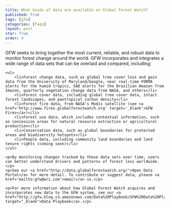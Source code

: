 ```yaml
---
title: What kinds of data are available on Global Forest Watch?
published: True
tags: [gfw]
categories: [faqs]
layout: post
star: True
order: 4
---
```

<div class="content">
	<p>GFW seeks to bring together the most current, reliable, and robust data to monitor forest change around the world. GFW incorporates and integrates a wide range of data sets that can be overlaid and compared, including:</p>

	<ul>
		<li>Forest change data, such as global tree cover loss and gain data from the University of Maryland/Google, near real-time FORMA alerts for the humid tropics, SAD alerts for the Brazilian Amazon from Imazon, quarterly vegetation change data from NASA, and others</li>
		<li>Forest cover data, including global tree cover data, intact forest landscapes, and pantropical carbon density</li>
		<li>Forest fire data, from NASA’s Modis satellite (see <a href='http://www.fires.globalforestwatch.org' target='_blank'>GFW Fires</a>)</li>
		<li>Forest use data, which includes contextual information, such as concession areas for natural resource extraction or agricultural production</li>
		<li>Conservation data, such as global boundaries for protected areas and biodiversity hotspots</li>
		<li>People data, including community land boundaries and land tenure rights (coming soon)</li>
	</ul>

	<p>By monitoring changes tracked by these data sets over time, users can better understand drivers and patterns of forest loss worldwide.</p>
	<p>See our <a href="http://data.globalforestwatch.org/">Open Data Portal</a> for more detail. To contribute or suggest data, please <a href='mailto:gfw@wri.com'>email</a> us.</p>

	<p>For more information about how Global Forest Watch acquires and incorporates new data to the GFW system, see our <a href="http://gfw.blog.s3.amazonaws.com/Data%20Playbook/GFW%20Data%20Playbook%20v3.pdf" target="_blank">Data Playbook</a>.</p>
</div>